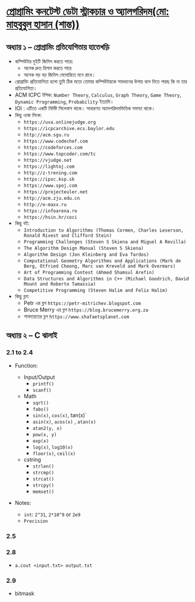 # [প্রোগ্রামিং কনটেস্ট ডেটা স্ট্রাকচার ও অ্যালগরিদম(মো: মাহবুবুল হাসান (শান্ত))](http://dimik.pub/book/77/programming-contest-data-structure-and-algorithm)

## অধ্যায় ১ – প্রোগ্রামিং প্রতিযোগিতায় হাতেখড়ি
* কম্পিউটার দুইটি জিনিস করতে পারে: 
    * অনেক দ্রুত হিসাব করতে পারে
    * অনেক বড় বড় জিনিস মেমোরিতে মনে রাখে।
* প্রোগ্রামিং প্রতিযোগিতা হলো তুমি ঠিক মতো তোমার কম্পিউটারকে সমাধানের উপায় বলে দিতে পারছ কি না তার প্রতিযোগিতা।
* ACM ICPC টপিক: ‍`Number Theory`, `Calculus`, `Graph Theory`, `Game Theory`, `Dynamic Programming`, `Probability` ইত্যাদি।
* IOI : এটিতে একটি নির্দিষ্ট সিলেবাস থাকে। সাধারণত অ্যালগরিদমভিত্তিক সমস্যা থাকে।
* কিছু ওজে লিংক: 
    * `https://uva.onlinejudge.org`
    * `https://icpcarchive.ecs.baylor.edu` 
    * `http://acm.sgu.ru` 
    * `https://www.codechef.com`
    * `https://codeforces.com`
    * `https://www.topcoder.com/tc`
    * `https://vjudge.net` 
    * `https://lightoj.com` 
    * `http://z-trening.com` 
    * `https://ipsc.ksp.sk` 
    * `https://www.spoj.com` 
    * `https://projecteuler.net` 
    * `http://acm.zju.edu.cn` 
    * `http://e-maxx.ru` 
    * `https://infoarena.ro` 
    * `https://hsin.hr/coci` 
* কিছু বই:
    * `Introduction to Algorithms (Thomas Cormen, Charles Leserson, Ronald Rivest and Clifford Stein)`
    * `Programming Challenges (Steven S Skiena and Miguel A Revilla)`
    * `The Algorithm Design Manual (Steven S Skiena)`
    * `Algorithm Design (Jon Kleinberg and Eva Tardos)`
    * `Computational Geometry Algorithms and Applications (Mark de Berg, Otfried Cheong, Marc van Kreveld and Mark Overmars)`
    * `Art of Programming Contest (Ahmed Shamsul Arefin)`
    * `Data Structures and Algorithms in C++ (Michael Goodrich, David Mount and Roberto Tamassia)`
    * `Competitive Programming (Steven Halim and Felix Halim)`
* কিছু ব্লগ:
    * ‍Petr এর ব্লগ `https://petr-mitrichev.blogspot.com`
    * Bruce Merry এর ব্লগ `https://blog.brucemerry.org.za`
    * শাফায়েতের ব্লগ `https://www.shafaetsplanet.com`

## অধ্যায় ২ – C ঝালাই
### 2.1 to 2.4
* Function:
    * Input/Output
        * `printf()`
        * `scanf()`
    * Math
        * `sqrt()`
        * `fabs()`
        * `sin(x)`, `cos(x)`, tan(x)`
        * `asin(x)`, `acos(x)` , `atan(x)`
        * `atan2(y, x)`
        * `pow(x, y)`
        * `exp(x)`
        * `log(x)`, `log10(x)`
        * `floor(x)`, `ceil(x)`
    * cstring
        * `strlen()`
        * `strcmp()`
        * `strcat()`
        * `strcpy()`
        * `memset()`

* Notes:
    * `int`: `2^31`, `2*10^9` or `2e9`
    * `Precision`
### 2.5
### 2.8
* `a.cout <input.txt> output.txt`
### 2.9
* bitmask